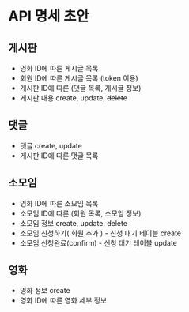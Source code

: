 # API 명세 초안

## 게시판

- 영화 ID에 따른 게시글 목록
- 회원 ID에 따른 게시글 목록 (token 이용)
- 게시판 ID에 따른 (댓글 목록, 게시글 정보)
- 게시판 내용 create, update, ~~delete~~

## 댓글

- 댓글 create, update
- 게시판 ID에 따른 댓글 목록

## 소모임

- 영화 ID에 따른 소모임 목록
- 소모임 ID에 따른 (회원 목록, 소모임 정보)
- 소모임 정보 create, update, ~~delete~~
- 소모임 신청하기( 회원 추가 ) - 신청 대기 테이블 create
- 소모임 신청완료(confirm) - 신청 대기 테이블 update

## 영화

- 영화 정보 create
- 영화 ID에 따른 영화 세부 정보